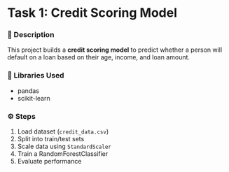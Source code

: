 # Task 1: Credit Scoring Model

### 📄 Description
This project builds a **credit scoring model** to predict whether a person will default on a loan based on their age, income, and loan amount.

### 🧰 Libraries Used
- pandas  
- scikit-learn  

### ⚙️ Steps
1. Load dataset (`credit_data.csv`)
2. Split into train/test sets
3. Scale data using `StandardScaler`
4. Train a RandomForestClassifier
5. Evaluate performance
